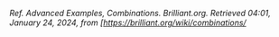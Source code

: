 _Ref._ _Advanced Examples, Combinations. Brilliant.org. Retrieved 04:01, January 24, 2024, from [https://brilliant.org/wiki/combinations/_

